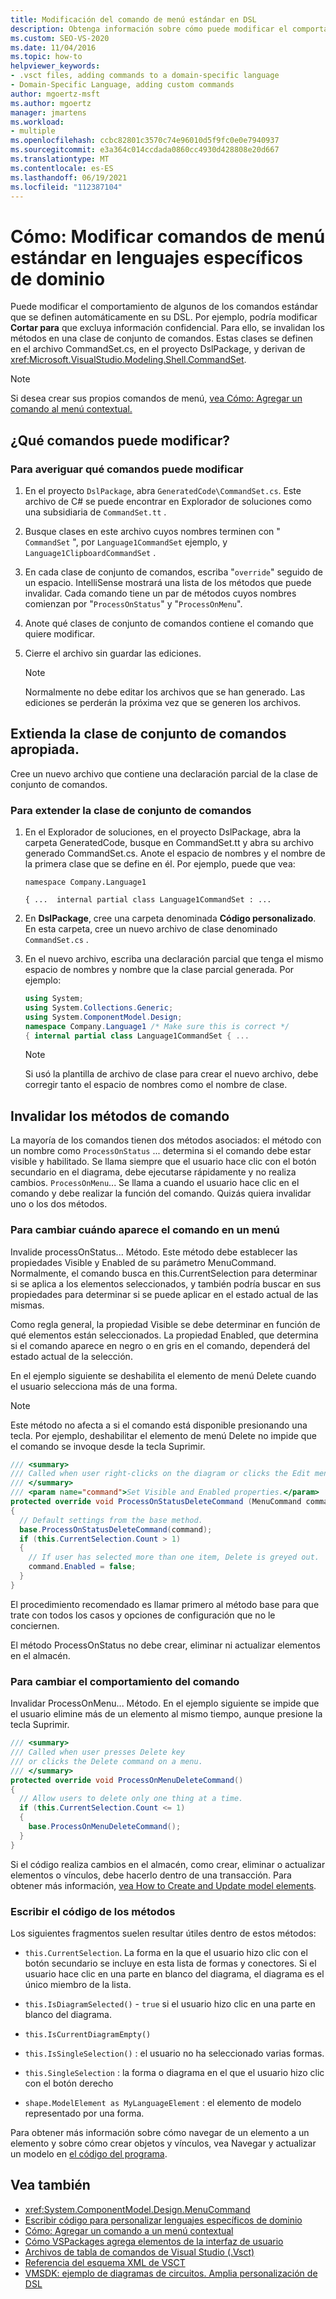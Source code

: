 ```yaml
---
title: Modificación del comando de menú estándar en DSL
description: Obtenga información sobre cómo puede modificar el comportamiento de algunos de los comandos estándar que se definen automáticamente en el DSL.
ms.custom: SEO-VS-2020
ms.date: 11/04/2016
ms.topic: how-to
helpviewer_keywords:
- .vsct files, adding commands to a domain-specific language
- Domain-Specific Language, adding custom commands
author: mgoertz-msft
ms.author: mgoertz
manager: jmartens
ms.workload:
- multiple
ms.openlocfilehash: ccbc82801c3570c74e96010d5f9fc0e0e7940937
ms.sourcegitcommit: e3a364c014ccdada0860cc4930d428808e20d667
ms.translationtype: MT
ms.contentlocale: es-ES
ms.lasthandoff: 06/19/2021
ms.locfileid: "112387104"
---
```

# <a name="how-to-modify-a-standard-menu-command-in-a-domain-specific-language"></a>Cómo: Modificar comandos de menú estándar en lenguajes específicos de dominio

Puede modificar el comportamiento de algunos de los comandos estándar que se definen automáticamente en su DSL. Por ejemplo, podría modificar **Cortar para** que excluya información confidencial. Para ello, se invalidan los métodos en una clase de conjunto de comandos. Estas clases se definen en el archivo CommandSet.cs, en el proyecto DslPackage, y derivan de <xref:Microsoft.VisualStudio.Modeling.Shell.CommandSet>.

> [!NOTE]
> Si desea crear sus propios comandos de menú, [vea Cómo: Agregar un comando al menú contextual.](../modeling/how-to-add-a-command-to-the-shortcut-menu.md)

## <a name="what-commands-can-you-modify"></a>¿Qué comandos puede modificar?

### <a name="to-discover-what-commands-you-can-modify"></a>Para averiguar qué comandos puede modificar

1. En el proyecto `DslPackage`, abra `GeneratedCode\CommandSet.cs`. Este archivo de C# se puede encontrar en Explorador de soluciones como una subsidiaria de `CommandSet.tt` .

2. Busque clases en este archivo cuyos nombres terminen con " `CommandSet` ", por `Language1CommandSet` ejemplo, y `Language1ClipboardCommandSet` .

3. En cada clase de conjunto de comandos, escriba "`override`" seguido de un espacio. IntelliSense mostrará una lista de los métodos que puede invalidar. Cada comando tiene un par de métodos cuyos nombres comienzan por "`ProcessOnStatus`" y "`ProcessOnMenu`".

4. Anote qué clases de conjunto de comandos contiene el comando que quiere modificar.

5. Cierre el archivo sin guardar las ediciones.

    > [!NOTE]
    > Normalmente no debe editar los archivos que se han generado. Las ediciones se perderán la próxima vez que se generen los archivos.

## <a name="extend-the-appropriate-command-set-class"></a>Extienda la clase de conjunto de comandos apropiada.

Cree un nuevo archivo que contiene una declaración parcial de la clase de conjunto de comandos.

### <a name="to-extend-the-command-set-class"></a>Para extender la clase de conjunto de comandos

1. En el Explorador de soluciones, en el proyecto DslPackage, abra la carpeta GeneratedCode, busque en CommandSet.tt y abra su archivo generado CommandSet.cs. Anote el espacio de nombres y el nombre de la primera clase que se define en él. Por ejemplo, puede que vea:

     `namespace Company.Language1`

     `{ ...  internal partial class Language1CommandSet : ...`

2. En **DslPackage**, cree una carpeta denominada **Código personalizado**. En esta carpeta, cree un nuevo archivo de clase denominado `CommandSet.cs` .

3. En el nuevo archivo, escriba una declaración parcial que tenga el mismo espacio de nombres y nombre que la clase parcial generada. Por ejemplo:

    ```csharp
    using System;
    using System.Collections.Generic;
    using System.ComponentModel.Design;
    namespace Company.Language1 /* Make sure this is correct */
    { internal partial class Language1CommandSet { ...
    ```

    > [!NOTE]
    > Si usó la plantilla de archivo de clase para crear el nuevo archivo, debe corregir tanto el espacio de nombres como el nombre de clase.

## <a name="override-the-command-methods"></a>Invalidar los métodos de comando

La mayoría de los comandos tienen dos métodos asociados: el método con un nombre como `ProcessOnStatus` ... determina si el comando debe estar visible y habilitado. Se llama siempre que el usuario hace clic con el botón secundario en el diagrama, debe ejecutarse rápidamente y no realiza cambios. `ProcessOnMenu`... Se llama a cuando el usuario hace clic en el comando y debe realizar la función del comando. Quizás quiera invalidar uno o los dos métodos.

### <a name="to-change-when-the-command-appears-on-a-menu"></a>Para cambiar cuándo aparece el comando en un menú

Invalide processOnStatus... Método. Este método debe establecer las propiedades Visible y Enabled de su parámetro MenuCommand. Normalmente, el comando busca en this.CurrentSelection para determinar si se aplica a los elementos seleccionados, y también podría buscar en sus propiedades para determinar si se puede aplicar en el estado actual de las mismas.

Como regla general, la propiedad Visible se debe determinar en función de qué elementos están seleccionados. La propiedad Enabled, que determina si el comando aparece en negro o en gris en el comando, dependerá del estado actual de la selección.

En el ejemplo siguiente se deshabilita el elemento de menú Delete cuando el usuario selecciona más de una forma.

> [!NOTE]
> Este método no afecta a si el comando está disponible presionando una tecla. Por ejemplo, deshabilitar el elemento de menú Delete no impide que el comando se invoque desde la tecla Suprimir.

```csharp
/// <summary>
/// Called when user right-clicks on the diagram or clicks the Edit menu.
/// </summary>
/// <param name="command">Set Visible and Enabled properties.</param>
protected override void ProcessOnStatusDeleteCommand (MenuCommand command)
{
  // Default settings from the base method.
  base.ProcessOnStatusDeleteCommand(command);
  if (this.CurrentSelection.Count > 1)
  {
    // If user has selected more than one item, Delete is greyed out.
    command.Enabled = false;
  }
}
```

El procedimiento recomendado es llamar primero al método base para que trate con todos los casos y opciones de configuración que no le conciernen.

El método ProcessOnStatus no debe crear, eliminar ni actualizar elementos en el almacén.

### <a name="to-change-the-behavior-of-the-command"></a>Para cambiar el comportamiento del comando

Invalidar ProcessOnMenu... Método. En el ejemplo siguiente se impide que el usuario elimine más de un elemento al mismo tiempo, aunque presione la tecla Suprimir.

```csharp
/// <summary>
/// Called when user presses Delete key
/// or clicks the Delete command on a menu.
/// </summary>
protected override void ProcessOnMenuDeleteCommand()
{
  // Allow users to delete only one thing at a time.
  if (this.CurrentSelection.Count <= 1)
  {
    base.ProcessOnMenuDeleteCommand();
  }
}
```

Si el código realiza cambios en el almacén, como crear, eliminar o actualizar elementos o vínculos, debe hacerlo dentro de una transacción. Para obtener más información, [vea How to Create and Update model elements](../modeling/how-to-modify-a-standard-menu-command-in-a-domain-specific-language.md).

### <a name="write-the-code-of-the-methods"></a>Escribir el código de los métodos

Los siguientes fragmentos suelen resultar útiles dentro de estos métodos:

- `this.CurrentSelection`. La forma en la que el usuario hizo clic con el botón secundario se incluye en esta lista de formas y conectores. Si el usuario hace clic en una parte en blanco del diagrama, el diagrama es el único miembro de la lista.

- `this.IsDiagramSelected()` - `true` si el usuario hizo clic en una parte en blanco del diagrama.

- `this.IsCurrentDiagramEmpty()`

- `this.IsSingleSelection()` : el usuario no ha seleccionado varias formas.

- `this.SingleSelection` : la forma o diagrama en el que el usuario hizo clic con el botón derecho

- `shape.ModelElement as MyLanguageElement` : el elemento de modelo representado por una forma.

Para obtener más información sobre cómo navegar de un elemento a un elemento y sobre cómo crear objetos y vínculos, vea Navegar y actualizar un modelo en [el código del programa](../modeling/navigating-and-updating-a-model-in-program-code.md).

## <a name="see-also"></a>Vea también

- <xref:System.ComponentModel.Design.MenuCommand>
- [Escribir código para personalizar lenguajes específicos de dominio](../modeling/writing-code-to-customise-a-domain-specific-language.md)
- [Cómo: Agregar un comando a un menú contextual](../modeling/how-to-add-a-command-to-the-shortcut-menu.md)
- [Cómo VSPackages agrega elementos de la interfaz de usuario](../extensibility/internals/how-vspackages-add-user-interface-elements.md)
- [Archivos de tabla de comandos de Visual Studio (.Vsct)](../extensibility/internals/visual-studio-command-table-dot-vsct-files.md)
- [Referencia del esquema XML de VSCT](../extensibility/vsct-xml-schema-reference.md)
- [VMSDK: ejemplo de diagramas de circuitos. Amplia personalización de DSL](https://code.msdn.microsoft.com/Visualization-Modeling-SDK-763778e8)

